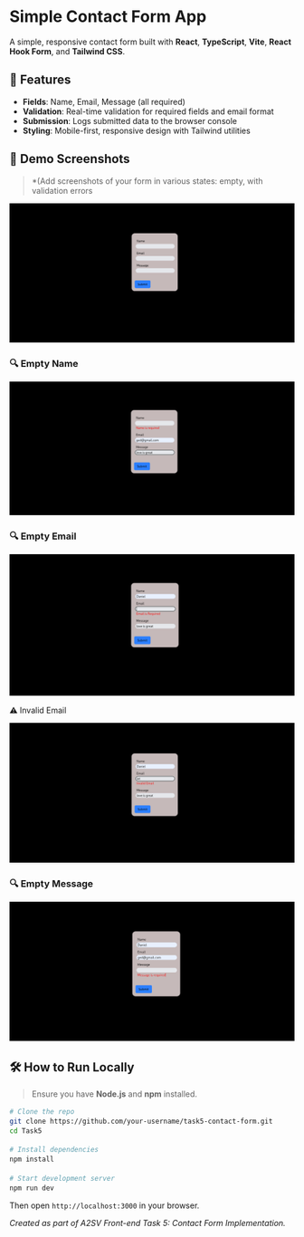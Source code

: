 # Simple Contact Form App

A simple, responsive contact form built with **React**, **TypeScript**, **Vite**, **React Hook Form**, and **Tailwind CSS**.

## 🚀 Features

* **Fields**: Name, Email, Message (all required)
* **Validation**: Real-time validation for required fields and email format
* **Submission**: Logs submitted data to the browser console
* **Styling**: Mobile-first, responsive design with Tailwind utilities

## 📸 Demo Screenshots

> *(Add screenshots of your form in various states: empty, with validation errors

![Start ](src/screenshots/form-contact.png)

### 🔍 Empty Name

![Empty name](src/screenshots/empty-name.png)

### 🔍 Empty Email

![Empty email](src/screenshots/empty-email.png)

⚠️ Invalid Email

![invalid email](src/screenshots/invalid-email.png)

### 🔍 Empty Message
![Empty message](src/screenshots/empty-message.png)


## 🛠️ How to Run Locally

> Ensure you have **Node.js** and **npm** installed.

```bash
# Clone the repo
git clone https://github.com/your-username/task5-contact-form.git
cd Task5

# Install dependencies
npm install

# Start development server
npm run dev
```

Then open `http://localhost:3000` in your browser.



*Created as part of A2SV Front-end Task 5: Contact Form Implementation.*

